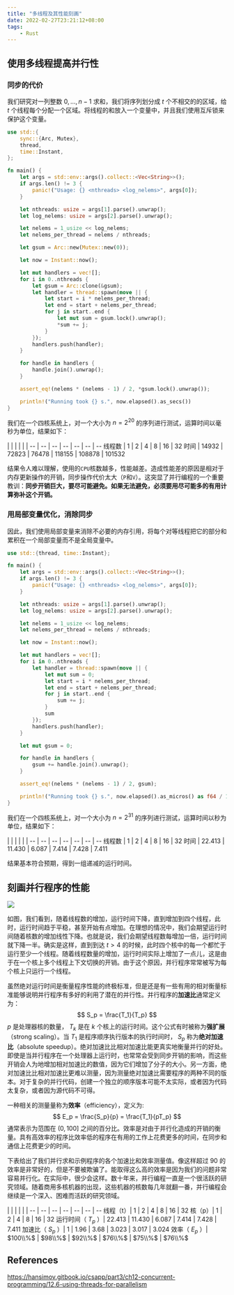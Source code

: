 ```yaml
---
title: "多线程及其性能刻画"
date: 2022-02-27T23:21:12+08:00
tags:
    - Rust
---
```


## 使用多线程提高并行性

### 同步的代价

我们研究对一列整数 $0, ..., n - 1$ 求和，我们将序列划分成 $t$ 个不相交的的区域，给 $t$ 个线程每个分配一个区域。将线程的和放入一个变量中，并且我们使用互斥锁来保护这个变量。

```rust
use std::{
    sync::{Arc, Mutex},
    thread,
    time::Instant,
};

fn main() {
    let args = std::env::args().collect::<Vec<String>>();
    if args.len() != 3 {
        panic!("Usage: {} <nthreads> <log_nelems>", args[0]);
    }

    let nthreads: usize = args[1].parse().unwrap();
    let log_nelems: usize = args[2].parse().unwrap();

    let nelems = 1_usize << log_nelems;
    let nelems_per_thread = nelems / nthreads;

    let gsum = Arc::new(Mutex::new(0));

    let now = Instant::now();

    let mut handlers = vec![];
    for i in 0..nthreads {
        let gsum = Arc::clone(&gsum);
        let handler = thread::spawn(move || {
            let start = i * nelems_per_thread;
            let end = start + nelems_per_thread;
            for j in start..end {
                let mut sum = gsum.lock().unwrap();
                *sum += j;
            }
        });
        handlers.push(handler);
    }

    for handle in handlers {
        handle.join().unwrap();
    }

    assert_eq!(nelems * (nelems - 1) / 2, *gsum.lock().unwrap());

    println!("Running took {} s.", now.elapsed().as_secs())
}
```

我们在一个四核系统上，对一个大小为 $n=2^{20}$ 的序列进行测试，运算时间以毫秒为单位，结果如下：

| | | | | |
-- | -- | -- | -- | -- | -- | --
线程数 | 1 | 2 | 4 | 8 | 16 | 32
时间 | 14932 | 72823 | 76478 | 118155 | 108878 | 101532

结果令人难以理解，使用的`CPU`核数越多，性能越差。造成性能差的原因是相对于内存更新操作的开销，同步操作代价太大（`P`和`V`）。这突显了并行编程的一个重要教训：**同步开销巨大，要尽可能避免。如果无法避免，必须要用尽可能多的有用计算弥补这个开销。**

### 用局部变量优化，消除同步

因此，我们使用局部变量来消除不必要的内存引用，将每个对等线程把它的部分和累积在一个局部变量而不是全局变量中。

```rust
use std::{thread, time::Instant};

fn main() {
    let args = std::env::args().collect::<Vec<String>>();
    if args.len() != 3 {
        panic!("Usage: {} <nthreads> <log_nelems>", args[0]);
    }

    let nthreads: usize = args[1].parse().unwrap();
    let log_nelems: usize = args[2].parse().unwrap();

    let nelems = 1_usize << log_nelems;
    let nelems_per_thread = nelems / nthreads;

    let now = Instant::now();

    let mut handlers = vec![];
    for i in 0..nthreads {
        let handler = thread::spawn(move || {
            let mut sum = 0;
            let start = i * nelems_per_thread;
            let end = start + nelems_per_thread;
            for j in start..end {
                sum += j;
            }
            sum
        });
        handlers.push(handler);
    }

    let mut gsum = 0;

    for handle in handlers {
        gsum += handle.join().unwrap();
    }

    assert_eq!(nelems * (nelems - 1) / 2, gsum);

    println!("Running took {} s.", now.elapsed().as_micros() as f64 / 1e6)
}
```

我们在一个四核系统上，对一个大小为 $n=2^{31}$ 的序列进行测试，运算时间以秒为单位，结果如下：

| | | | | | 
-- | -- | -- | -- | -- | -- | --
线程数 | 1 | 2 | 4 | 8 | 16 | 32
时间 | 22.413 | 11.430 | 6.087 | 7.414 | 7.428 | 7.411

结果基本符合预期，得到一组递减的运行时间。

## 刻画并行程序的性能

![](https://s3.bmp.ovh/imgs/2022/02/700ae3a337f3d100.png)

如图，我们看到，随着线程数的增加，运行时间下降，直到增加到四个线程，此时，运行时间趋于平稳，甚至开始有点增加。在理想的情况中，我们会期望运行时间随着核数的增加线性下降。也就是说，我们会期望线程数每增加一倍，运行时间就下降一半。确实是这样，直到到达 $t > 4$ 的时候，此时四个核中的每一个都忙于运行至少一个线程。随着线程数量的增加，运行时间实际上增加了一点儿，这是由于在一个核上多个线程上下文切换的开销。由于这个原因，并行程序常常被写为每个核上只运行一个线程。

虽然绝对运行时间是衡量程序性能的终极标准，但是还是有一些有用的相对衡量标准能够说明并行程序有多好的利用了潜在的并行性。并行程序的**加速比**通常定义为： $$ S_p = \frac{T_1}{T_p} $$ $p$ 是处理器核的数量， $T_k$ 是在 $k$ 个核上的运行时间。这个公式有时被称为**强扩展**（strong scaling）。当 $T_1$ 是程序顺序执行版本的执行时间时， $S_p$ 称为**绝对加速比**（absolute speedup）。绝对加速比比相对加速比能更真实地衡量并行的好处。即使是当并行程序在一个处理器上运行时，也常常会受到同步开销的影响，而这些开销会人为地增加相对加速比的数值，因为它们增加了分子的大小。另一方面，绝对加速比比相对加速比更难以测量，因为测量绝对加速比需要程序的两种不同的版本。对于复杂的并行代码，创建一个独立的顺序版本可能不太实际，或者因为代码太复杂，或者因为源代码不可得。

一种相关的测量量称为**效率**（efficiency），定义为: $$ E_p = \frac{S_p}{p} = \frac{T_1}{pT_p} $$通常表示为范围在 $(0, 100]$ 之间的百分比。效率是对由于并行化造成的开销的衡量。具有高效率的程序比效率低的程序在有用的工作上花费更多的时间，在同步和通信上花费更少的时间。

下表给出了我们并行求和示例程序的各个加速比和效率测量值。像这样超过 $90%$  的效率是非常好的，但是不要被欺骗了。能取得这么高的效率是因为我们的问题非常容易并行化。在实际中，很少会这样。数十年来，并行编程一直是一个很活跃的研究领域。随着商用多核机器的出现，这些机器的核数每几年就翻一番，并行编程会继续是一个深入、困难而活跃的研究领域。

| | | | | |
-- | -- | -- | -- | -- | -- | --
线程（t）| $1$ | $2$ | $4$ | $8$ | $16$ | $32$
核（p）| $1$ | $2$ | $4$ | $8$ | $16$ | $32$
运行时间（ $T_p$ ）| $22.413$ | $11.430$ | $6.087$ | $7.414$ | $7.428$ | $7.411$
加速比（ $S_p$ ）| $1$ | $1.96$ | $3.68$ | $3.023$ | $3.017$ | $3.024$
效率（ $E_p$ ）| $100\\%$ | $98\\%$ | $92\\%$ | $76\\%$ | $75\\%$ | $76\\%$

## References

<https://hansimov.gitbook.io/csapp/part3/ch12-concurrent-programming/12.6-using-threads-for-parallelism>

